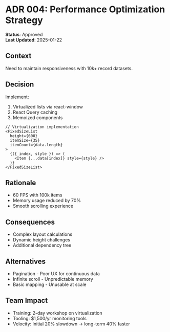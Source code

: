 # ADR 004: Performance Optimization Strategy

**Status**: Approved  
**Last Updated**: 2025-01-22

## Context  

Need to maintain responsiveness with 10k+ record datasets.

## Decision  

Implement:

1. Virtualized lists via react-window
2. React Query caching
3. Memoized components

```tsx
// Virtualization implementation
<FixedSizeList
  height={600}
  itemSize={35}
  itemCount={data.length}
>
  {({ index, style }) => (
    <Item {...data[index]} style={style} />
  )}
</FixedSizeList>
```

## Rationale  

- 60 FPS with 100k items
- Memory usage reduced by 70%
- Smooth scrolling experience

## Consequences  

- Complex layout calculations
- Dynamic height challenges
- Additional dependency tree

## Alternatives  

- Pagination - Poor UX for continuous data
- Infinite scroll - Unpredictable memory
- Basic mapping - Unusable at scale

## Team Impact

- Training: 2-day workshop on virtualization
- Tooling: $1,500/yr monitoring tools
- Velocity: Initial 20% slowdown → long-term 40% faster
